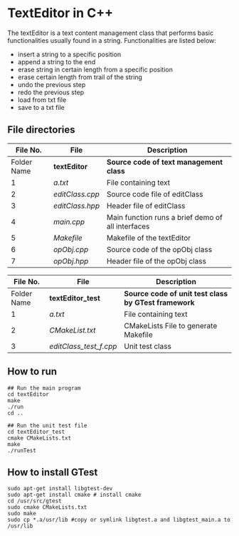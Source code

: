 
# TextEditor in C++ 
The textEditor is a text content management class that performs basic functionalities usually found in a string. Functionalities are listed below:
* insert a string to a specific position
* append a string to the end
* erase string in certain length from a specific position
* erase certain length from trail of the string
* undo the previous step
* redo the previous step
* load from txt file
* save to a txt file

## File directories

| File No. | File | Description |
|------|--------|-------------|
| Folder Name | **textEditor** | **Source code of text management class** |
| 1 | *a.txt* | File containing text |
| 2 | *editClass.cpp* | Source code file of editClass |
| 3 | *editClass.hpp* | Header file of editClass |
| 4 | *main.cpp* | Main function runs a brief demo of all interfaces |
| 5 | *Makefile* | Makefile of the textEditor |
| 6 | *opObj.cpp* | Source code of the opObj class |
| 7 | *opObj.hpp* | Header file of the opObj class |

| File No. | File | Description |
|------|--------|-------------|
| Folder Name | **textEditor_test** | **Source code of unit test class by GTest framework** |
| 1 | *a.txt* | File containing text |
| 2 | *CMakeList.txt* | CMakeLists File to generate Makefile |
| 3 | *editClass_test_f.cpp* | Unit test class |


## How to run
```
## Run the main program
cd textEditor
make
./run
cd ..

## Run the unit test file
cd textEditor_test
cmake CMakeLists.txt
make
./runTest
``` 

## How to install GTest
``` 
sudo apt-get install libgtest-dev
sudo apt-get install cmake # install cmake
cd /usr/src/gtest
sudo cmake CMakeLists.txt
sudo make
sudo cp *.a/usr/lib #copy or symlink libgtest.a and libgtest_main.a to /usr/lib
```

